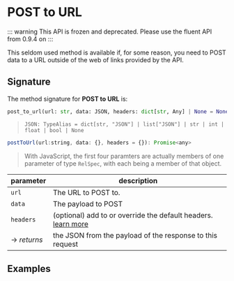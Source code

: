 # POST to URL
::: warning
This API is frozen and deprecated.  Please use the fluent API from 0.9.4 on
:::

This seldom used method is available if, for some reason, you need to POST data to a URL outside of the web of links provided by the API.

## Signature
The method signature for **POST to URL** is:
<tabs>
<tab name="Python">

```python
post_to_url(url: str, data: JSON, headers: dict[str, Any] | None = None) -> JSON
```
> `JSON: TypeAlias = dict[str, "JSON"] | list["JSON"] | str | int | float | bool | None`
</tab>

<tab name="JavaScript">

```javascript
postToUrl(url:string, data: {}, headers = {}): Promise<any>
```
> With JavaScript, the first four paramters are actually members of one parameter of type `RelSpec`, with each being a member of that object.
</tab>

<future-languages />
</tabs>

| parameter         | description                                                                 |
| ----------------- | --------------------------------------------------------------------------- |
| `url`             | The URL to POST to.                                                         |
| `data`            | The payload to POST                                                         |
| `headers`         | (optional) add to or override the default headers.<br/>[learn more](/deprecated/headers) |
| -> *returns*      | the JSON from the payload of the response to this request                   |


## Examples
